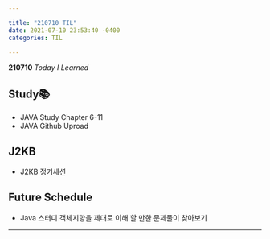 ```yaml
---

title: "210710 TIL"
date: 2021-07-10 23:53:40 -0400
categories: TIL

---
```


**210710** _Today I Learned_

## Study📚

  * JAVA Study Chapter 6-11
  * JAVA Github Uproad
  
## J2KB

* J2KB 정기세션

## Future Schedule

* Java 스터디 객체지향을 제대로 이해 할 만한 문제풀이 찾아보기


---